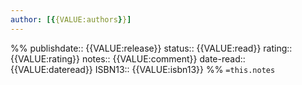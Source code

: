 ```yaml
---
author: [{{VALUE:authors}}]
---
```

%%
publishdate:: {{VALUE:release}}
status:: {{VALUE:read}}
rating:: {{VALUE:rating}}
notes:: {{VALUE:comment}}
date-read:: {{VALUE:dateread}}
ISBN13:: {{VALUE:isbn13}}
%%
`=this.notes`